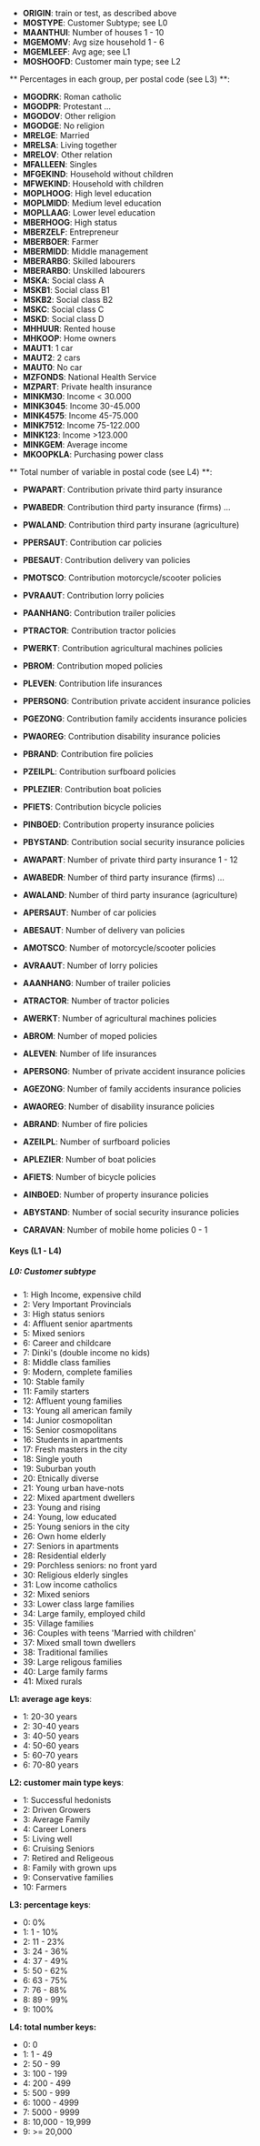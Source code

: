 * **ORIGIN**: train or test, as described above
* **MOSTYPE**: Customer Subtype; see L0
* **MAANTHUI**: Number of houses 1 - 10
* **MGEMOMV**: Avg size household 1 - 6
* **MGEMLEEF**: Avg age; see L1
* **MOSHOOFD**: Customer main type; see L2

** Percentages in each group, per postal code (see L3) **:
* **MGODRK**: Roman catholic
* **MGODPR**: Protestant ...
* **MGODOV**: Other religion
* **MGODGE**: No religion
* **MRELGE**: Married
* **MRELSA**: Living together
* **MRELOV**: Other relation
* **MFALLEEN**: Singles
* **MFGEKIND**: Household without children
* **MFWEKIND**: Household with children
* **MOPLHOOG**: High level education
* **MOPLMIDD**: Medium level education
* **MOPLLAAG**: Lower level education
* **MBERHOOG**: High status
* **MBERZELF**: Entrepreneur
* **MBERBOER**: Farmer
* **MBERMIDD**: Middle management
* **MBERARBG**: Skilled labourers
* **MBERARBO**: Unskilled labourers
* **MSKA**: Social class A
* **MSKB1**: Social class B1
* **MSKB2**: Social class B2
* **MSKC**: Social class C
* **MSKD**: Social class D
* **MHHUUR**: Rented house
* **MHKOOP**: Home owners
* **MAUT1**: 1 car
* **MAUT2**: 2 cars
* **MAUT0**: No car
* **MZFONDS**: National Health Service
* **MZPART**: Private health insurance
* **MINKM30**: Income < 30.000
* **MINK3045**: Income 30-45.000
* **MINK4575**: Income 45-75.000
* **MINK7512**: Income 75-122.000
* **MINK123**: Income >123.000
* **MINKGEM**: Average income
* **MKOOPKLA**: Purchasing power class

** Total number of variable in postal code (see L4) **:

* **PWAPART**: Contribution private third party insurance
* **PWABEDR**: Contribution third party insurance (firms) ...
* **PWALAND**: Contribution third party insurane (agriculture)
* **PPERSAUT**: Contribution car policies
* **PBESAUT**: Contribution delivery van policies
* **PMOTSCO**: Contribution motorcycle/scooter policies
* **PVRAAUT**: Contribution lorry policies
* **PAANHANG**: Contribution trailer policies
* **PTRACTOR**: Contribution tractor policies
* **PWERKT**: Contribution agricultural machines policies
* **PBROM**: Contribution moped policies
* **PLEVEN**: Contribution life insurances
* **PPERSONG**: Contribution private accident insurance policies
* **PGEZONG**: Contribution family accidents insurance policies
* **PWAOREG**: Contribution disability insurance policies
* **PBRAND**: Contribution fire policies
* **PZEILPL**: Contribution surfboard policies
* **PPLEZIER**: Contribution boat policies
* **PFIETS**: Contribution bicycle policies
* **PINBOED**: Contribution property insurance policies
* **PBYSTAND**: Contribution social security insurance policies

* **AWAPART**: Number of private third party insurance 1 - 12
* **AWABEDR**: Number of third party insurance (firms) ...
* **AWALAND**: Number of third party insurance (agriculture)
* **APERSAUT**: Number of car policies
* **ABESAUT**: Number of delivery van policies
* **AMOTSCO**: Number of motorcycle/scooter policies
* **AVRAAUT**: Number of lorry policies
* **AAANHANG**: Number of trailer policies
* **ATRACTOR**: Number of tractor policies
* **AWERKT**: Number of agricultural machines policies
* **ABROM**: Number of moped policies
* **ALEVEN**: Number of life insurances
* **APERSONG**: Number of private accident insurance policies
* **AGEZONG**: Number of family accidents insurance policies
* **AWAOREG**: Number of disability insurance policies
* **ABRAND**: Number of fire policies
* **AZEILPL**: Number of surfboard policies
* **APLEZIER**: Number of boat policies
* **AFIETS**: Number of bicycle policies
* **AINBOED**: Number of property insurance policies
* **ABYSTAND**: Number of social security insurance policies

* **CARAVAN**: Number of mobile home policies 0 - 1

#### Keys (L1 - L4)
##### L0: Customer subtype
* 1: High Income, expensive child
* 2: Very Important Provincials
* 3: High status seniors
* 4: Affluent senior apartments
* 5: Mixed seniors
* 6: Career and childcare
* 7: Dinki's (double income no kids)
* 8: Middle class families
* 9: Modern, complete families
* 10: Stable family
* 11: Family starters
* 12: Affluent young families
* 13: Young all american family
* 14: Junior cosmopolitan
* 15: Senior cosmopolitans
* 16: Students in apartments
* 17: Fresh masters in the city
* 18: Single youth
* 19: Suburban youth
* 20: Etnically diverse
* 21: Young urban have-nots
* 22: Mixed apartment dwellers
* 23: Young and rising
* 24: Young, low educated
* 25: Young seniors in the city
* 26: Own home elderly
* 27: Seniors in apartments
* 28: Residential elderly
* 29: Porchless seniors: no front yard
* 30: Religious elderly singles
* 31: Low income catholics
* 32: Mixed seniors
* 33: Lower class large families
* 34: Large family, employed child
* 35: Village families
* 36: Couples with teens 'Married with children'
* 37: Mixed small town dwellers
* 38: Traditional families
* 39: Large religous families
* 40: Large family farms
* 41: Mixed rurals

**L1: average age keys**:
* 1: 20-30 years 
* 2: 30-40 years 
* 3: 40-50 years 
* 4: 50-60 years 
* 5: 60-70 years 
* 6: 70-80 years

**L2: customer main type keys**:
* 1: Successful hedonists
* 2: Driven Growers
* 3: Average Family
* 4: Career Loners
* 5: Living well
* 6: Cruising Seniors
* 7: Retired and Religeous
* 8: Family with grown ups
* 9: Conservative families
* 10: Farmers

**L3: percentage keys**:
* 0: 0%
* 1: 1 - 10%
* 2: 11 - 23%
* 3: 24 - 36%
* 4: 37 - 49%
* 5: 50 - 62%
* 6: 63 - 75%
* 7: 76 - 88%
* 8: 89 - 99%
* 9: 100%

**L4: total number keys:**
* 0: 0
* 1: 1 - 49
* 2: 50 - 99
* 3: 100 - 199
* 4: 200 - 499
* 5: 500 - 999
* 6: 1000 - 4999
* 7: 5000 - 9999
* 8: 10,000 - 19,999
* 9: >= 20,000
